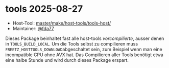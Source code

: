 # tools 2025-08-27
  - Host-Tool: [master/make/host-tools/tools-host/](https://github.com/Freetz-NG/freetz-ng/tree/master/make/host-tools/tools-host/)
  - Maintainer: [@fda77](https://github.com/fda77)


Dieses Package beinhaltet fast alle host-tools *vorcompilierte*, ausser denen in `TOOLS_BUILD_LOCAL`.
Um die Tools selbst zu compilieren muss `FREETZ_HOSTTOOLS_DOWNLOAD`abgeschaltet sein, zum Beispiel wenn man eine incompatible CPU ohne AVX hat.
Das Compilieren aller Tools benötigt etwa eine halbe Stunde und wird durch dieses Package erspart.

